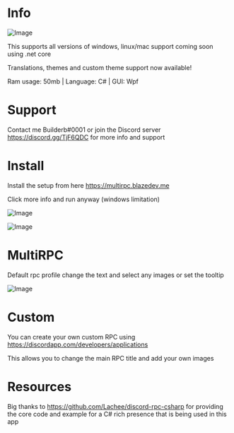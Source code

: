 # Info
![Image](https://img.fluxpoint.dev/med/2531927730946048.jpg)

This supports all versions of windows, linux/mac support coming soon using .net core

Translations, themes and custom theme support now available!

Ram usage: 50mb | Language: C# | GUI: Wpf

# Support 

Contact me Builderb#0001 or join the Discord server https://discord.gg/TjF6QDC for more info and support

# Install
Install the setup from here https://multirpc.blazedev.me

Click more info and run anyway (windows limitation)

![Image](https://i.imgur.com/jV9jIte.png)

![Image](https://img.fluxpoint.dev/med/2531938422226944.png)

# MultiRPC

Default rpc profile change the text and select any images or set the tooltip

![Image](https://i.imgur.com/UpqlwSd.png)

# Custom

You can create your own custom RPC using https://discordapp.com/developers/applications

This allows you to change the main RPC title and add your own images

# Resources
Big thanks to https://github.com/Lachee/discord-rpc-csharp for providing the core code 
and example for a C# rich presence that is being used in this app
